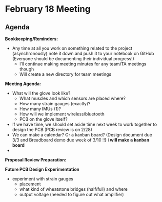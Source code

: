 # February 18 Meeting

## Agenda
**Bookkeeping/Reminders:** 
- Any time at all you work on something related to the project (asynchronously) note it down and push it to your notebook on GitHub (Everyone should be documenting their individual progress!)
    - I’ll continue making meeting minutes for any team/TA meetings though
    - Will create a new directory for team meetings 

**Meeting Agenda:**
- What will the glove look like?
    - What muscles and which sensors are placed where?
    - How many strain gauges (exactly)?
    - How many IMUs (1)?
    - How will we implement wireless/bluetooth
    - PCB on the glove itself?
- If we have time, we should set aside time next week to work together to design the PCB (PCB review is on 2/28)
- We can make a calendar? Or a kanban board? (Design document due 3/3 and Breadboard demo due week of 3/10 !!) **i will make a kanban board** 
- 

**Proposal Review Preparation:**

**Future PCB Design Experimentation**
- experiment with strain gauges
    - placement
    - what kind of wheatstone bridges (half/full) and where
    - output voltage (needed to figure out what amplifier)